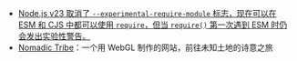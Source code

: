 - [Node.js v23 取消了 `--experimental-require-module` 标志，现在可以在 ESM 和 CJS 中都可以使用 `require`，但当 `require()` 第一次遇到 ESM 时仍会发出实验性警告。](https://x.com/i5ting/status/1839586529955766654)
- [Nomadic Tribe](https://2019.makemepulse.com/)：一个用 WebGL 制作的网站，前往未知土地的诗意之旅